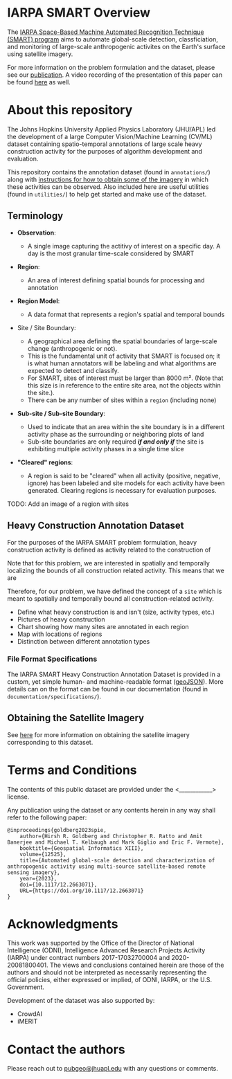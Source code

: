 # IARPA SMART Overview
The [IARPA Space-Based Machine Automated Recognition Technique (SMART) program](https://www.iarpa.gov/research-programs/smart) aims to automate global-scale detection, classficiation, and monitoring of large-scale anthropogenic activites on the Earth's surface using satellite imagery. 

For more information on the problem formulation and the dataset, please see our [publication](https://doi.org/10.1117/12.2663071). A video recording of the presentation of this paper can be found [here](https://doi.org/10.1117/12.2663071) as well. 


# About this repository

The Johns Hopkins University Applied Physics Laboratory (JHU/APL) led the development of a large Computer Vision/Machine Learning (CV/ML) dataset containing spatio-temporal annotations of large scale heavy construction activity for the purposes of algorithm development and evaluation. 

This repository contains the annotation dataset (found in `annotations/`) along with [instructions for how to obtain some of the imagery](documentation/obtain_imagery.md) in which these activities can be observed. Also included here are useful utilities (found in `utilities/`) to help get started and make use of the dataset. 

## Terminology

- **Observation**:
  - A single image capturing the actitivy of interest on a specific day. A day is the most granular time-scale considered by SMART
- **Region**: 
  -  An area of interest defining spatial bounds for processing and annotation
- **Region Model**:
  - A data format that represents a region's spatial and temporal bounds
- Site / Site Boundary: 
  - A geographical area defining the spatial boundaries of large-scale change (anthropogenic or not). 
  - This is the fundamental unit of activity that SMART is focused on; it is what human annotators will be labeling and what algorithms are expected to detect and classify. 
  - For SMART, sites of interest must be larger than 8000 m². (Note that this size is in reference to the entire site area, not the objects within the site.). 
  - There can be any number of sites within a `region` (including none)

- **Sub-site / Sub-site Boundary**: 
  - Used to indicate that an area within the site boundary is in a different activity phase as the surrounding or neighboring plots of land
  - Sub-site boundaries are only required _**if and only if**_ the site is exhibiting multiple activity phases in a single time slice
- **"Cleared" regions**: 
  - A region is said to be "cleared" when all activity (positive, negative, ignore) has been labeled and site models for each activity have been generated. Clearing regions is necessary for evaluation purposes.

TODO: Add an image of a region with sites

## Heavy Construction Annotation Dataset

For the purposes of the IARPA SMART problem formulation, heavy construction activity is defined as activity related to the construction of 

Note that for this problem, we are interested in spatially and temporally localizing the bounds of all construction related activity. This means that we are 

Therefore, for our problem, we have defined the concept of a `site` which is meant to spatially and temporally bound all construction-related activity. 

- Define what heavy construction is and isn't (size, activity types, etc.)
- Pictures of heavy construction
- Chart showing how many sites are annotated in each region
- Map with locations of regions
- Distinction between different annotation types 

### File Format Specifications

The IARPA SMART Heavy Construction Annotation Dataset is provided in a custom, yet simple human- and machine-readable format ([geoJSON](https://geojson.org/)). More details can on the format can be found in our documentation (found in `documentation/specifications/`). 

## Obtaining the Satellite Imagery

See [here](documentation/obtain_imagery.md) for more information on obtaining the satellite imagery corresponding to this dataset. 

# Terms and Conditions
The contents of this public dataset are provided under the <____________> license. 

Any publication using the dataset or any contents herein in any way shall refer to the following paper: 

```
@inproceedings{goldberg2023spie,
	author={Hirsh R. Goldberg and Christopher R. Ratto and Amit Banerjee and Michael T. Kelbaugh and Mark Giglio and Eric F. Vermote},
	booktitle={Geospatial Informatics XIII},
    volume={12525}, 
	title={Automated global-scale detection and characterization of anthropogenic activity using multi-source satellite-based remote sensing imagery}, 
	year={2023}, 
    doi={10.1117/12.2663071},
    URL={https://doi.org/10.1117/12.2663071}
}
```

# Acknowledgments
This work was supported by the Office of the Director of National Intelligence (ODNI), Intelligence Advanced Research Projects Activity (IARPA) under contract numbers 2017-17032700004 and 2020-20081800401. The views and conclusions contained herein are those of the authors and should not be interpreted as necessarily representing the official policies, either expressed or implied, of ODNI, IARPA, or the U.S. Government. 

Development of the dataset was also supported by: 
- CrowdAI
- iMERIT

# Contact the authors
Please reach out to pubgeo@jhuapl.edu with any questions or comments. 



